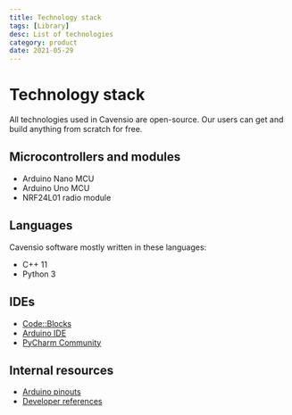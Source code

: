 ```yaml
---
title: Technology stack
tags: [Library]
desc: List of technologies
category: product
date: 2021-05-29
---
```


# Technology stack

All technologies used in Cavensio are open-source.
Our users can get and build anything from scratch for free.

## Microcontrollers and modules

- Arduino Nano MCU
- Arduino Uno MCU
- NRF24L01 radio module

## Languages

Cavensio software mostly written in these languages:

- C++ 11
- Python 3

## IDEs

- [Code::Blocks](https://www.codeblocks.org/)
- [Arduino IDE](https://www.arduino.cc/en/software)
- [PyCharm Community](https://www.jetbrains.com/pycharm/download/)

## Internal resources

- [Arduino pinouts](/arduino-pinouts)
- [Developer references](/dev-refs)



